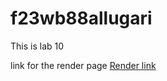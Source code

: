 # f23wb88allugari

This  is lab 10

link for the render page [Render link](https://f23wb88allugari.onrender.com)